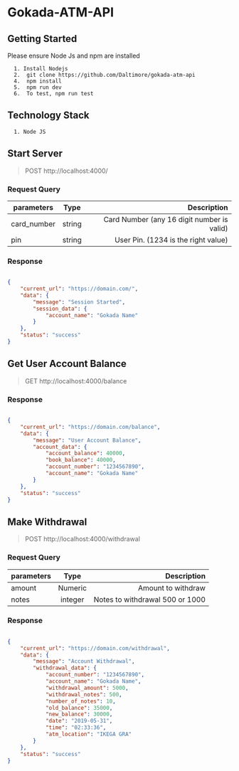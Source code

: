 # Gokada-ATM-API

## Getting Started


Please ensure Node Js and npm are installed


```
  1. Install Nodejs
  2.  git clone https://github.com/Daltimore/gokada-atm-api
  4.  npm install
  5.  npm run dev
  6.  To test, npm run test

```

## Technology Stack

```
  1. Node JS
```


##  Start Server

> POST http://localhost:4000/


### Request Query
| parameters | Type | Description |
| ---------- |:-----:|-----------:|
| card_number    | string |  Card Number (any 16 digit number is valid) |
| pin   | string |  User Pin. (1234 is the right value) |

### Response

```json

{
    "current_url": "https://domain.com/",
    "data": {
        "message": "Session Started",
        "session_data": {
            "account_name": "Gokada Name"
        }
    },
    "status": "success"
}

```


## Get User Account Balance

> GET http://localhost:4000/balance


### Response

```json

{
    "current_url": "https://domain.com/balance",
    "data": {
        "message": "User Account Balance",
        "account_data": {
            "account_balance": 40000,
            "book_balance": 40000,
            "account_number": "1234567890",
            "account_name": "Gokada Name"
        }
    },
    "status": "success"
}
```



## Make Withdrawal

> POST http://localhost:4000/withdrawal


### Request Query
| parameters | Type | Description |
| ---------- |:-----:|-----------:|
| amount    | Numeric |  Amount to withdraw |
| notes   | integer |  Notes to withdrawal 500 or 1000 |


### Response

```json

{
    "current_url": "https://domain.com/withdrawal",
    "data": {
        "message": "Account Withdrawal",
        "withdrawal_data": {
            "account_number": "1234567890",
            "account_name": "Gokada Name",
            "withdrawal_amount": 5000,
            "withdrawal_notes": 500,
            "number_of_notes": 10,
            "old_balance": 35000,
            "new_balance": 30000,
            "date": "2019-05-31",
            "time": "02:33:36",
            "atm_location": "IKEGA GRA"
        }
    },
    "status": "success"
}
```